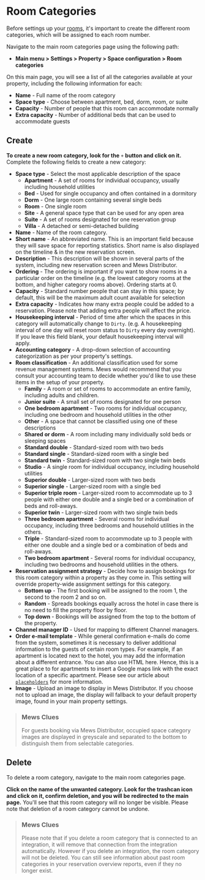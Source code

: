 # Room Categories

Before settings up your [rooms](rooms.md), it's important to create the different room categories, which will be assigned to each room number.

Navigate to the main room categories page using the following path:

* **Main menu &gt; Settings &gt; Property &gt; Space configuration &gt; Room categories**

On this main page, you will see a list of all the categories available at your property, including the following information for each:

* **Name** - Full name of the room category
* **Space type** - Choose between apartment, bed, dorm, room, or suite
* **Capacity** - Number of people that this room can accommodate normally
* **Extra capacity** - Number of additional beds that can be used to accommodate guests

## Create

**To create a new room category, look for the** `+` **button and click on it.** Complete the following fields to create a new category:

* **Space type** - Select the most applicable description of the space 
  * **Apartment** - A set of rooms for individual occupancy, usually including household utilities
  * **Bed** - Used for single occupancy and often contained in a dormitory 
  * **Dorm** - One large room containing several single beds
  * **Room** - One single room
  * **Site** - A general space type that can be used for any open area
  * **Suite** - A set of rooms designated for one reservation group
  * **Villa** - A detached or semi-detached building
* **Name** - Name of the room category.
* **Short name** - An abbreviated name. This is an important field because they will save space for reporting statistics. Short name is also displayed on the timeline & in the new reservation screen.
* **Description** - This description will be shown in several parts of the system, including new reservation screen and Mews Distributor.
* **Ordering** - The ordering is important if you want to show rooms in a particular order on the timeline \(e.g. the lowest category rooms at the bottom, and higher category rooms above\). Ordering starts at 0.
* **Capacity** - Standard number people that can stay in this space; by default, this will be the maximum adult count available for selection
* **Extra capacity** - Indicates how many extra people could be added to a reservation. Please note that adding extra people will affect the price.
* **Housekeeping interval** - Period of time after which the spaces in this category will automatically change to `Dirty`. \(e.g. A housekeeping interval of one day will reset room status to `Dirty` every day overnight\). If you leave this field blank, your default housekeeping interval will apply. 
* **Accounting category** - A drop-down selection of accounting categorization as per your property's settings.
* **Room classification** - An additional classification used for some revenue management systems. Mews would recommend that you consult your accounting team to decide whether you'd like to use these items in the setup of your property.
  * **Family** - A room or set of rooms to accommodate an entire family, including adults and children. 
  * **Junior suite** - A small set of rooms designated for one person
  * **One bedroom apartment** - Two rooms for individual occupancy, including one bedroom and household utilities in the other
  * **Other** - A space that cannot be classified using one of these descriptions
  * **Shared or dorm** - A room including many individually sold beds or sleeping spaces
  * **Standard double** - Standard-sized room with two beds
  * **Standard single** - Standard-sized room with a single bed
  * **Standard twin** - Standard-sized room with two single twin beds
  * **Studio** - A single room for individual occupancy, including household utilities
  * **Superior double** - Larger-sized room with two beds
  * **Superior single** - Larger-sized room with a single bed
  * **Superior triple room** - Larger-sized room to accommodate up to 3 people with either one double and a single bed or a combination of beds and roll-aways.
  * **Superior twin** - Larger-sized room with two single twin beds
  * **Three bedroom apartment** - Several rooms for individual occupancy, including three bedrooms and household utilities in the others.
  * **Triple** - Standard-sized room to accommodate up to 3 people with either one double and a single bed or a combination of beds and roll-aways.
  * **Two bedroom apartment** - Several rooms for individual occupancy, including two bedrooms and household utilities in the others.
* **Reservation assignment strategy** - Decide how to assign bookings for this room category within a property as they come in. This setting will override property-wide assignment settings for this category.
  * **Bottom up** - The first booking will be assigned to the room 1, the second to the room 2 and so on.
  * **Random** - Spreads bookings equally across the hotel in case there is no need to fill the property floor by floor.
  * **Top down** - Bookings will be assigned from the top to the bottom of the property.
* **Channel manager ID** - Used for mapping to different Channel managers.
* **Order e-mail template** - While general confirmation e-mails do come from the system, sometimes it is necessary to deliver additional information to the guests of certain room types. For example, if an apartment is located next to the hotel, you may add the information about a different entrance. You can also use HTML here. Hence, this is a great place to for apartments to insert a Google maps link with the exact location of a specific apartment. Please see our article about [`placeholders`](https://github.com/mews-systems/commander-guide/tree/aba4aad5c9d2bc8ec74b2a6c202f25d981c8b45b/settings/sales-settings/services/stay-settings/mail-templates/place-holders.md) for more information. 
* **Image** -  Upload an image to display in Mews Distributor. If you choose not to upload an image, the display will fallback to your default property image, found in your main property settings. 

> ### Mews Clues
>
> For guests booking via Mews Distributor, occupied space category images are displayed in greyscale and separated to the bottom to distinguish them from selectable categories.

## Delete

To delete a room category, navigate to the main room categories page.

**Click on the name of the unwanted category. Look for the trashcan icon and click on it, confirm deletion, and you will be redirected to the main page.** You'll see that this room category will no longer be visible. Please note that deletion of a room category cannot be undone.

> ### Mews Clues
>
> Please note that if you delete a room category that is connected to an integration, it will remove that connection from the integration automatically. However if you delete an integration, the room category will not be deleted. You can still see information about past room categories in your reservation overview reports, even if they no longer exist.

